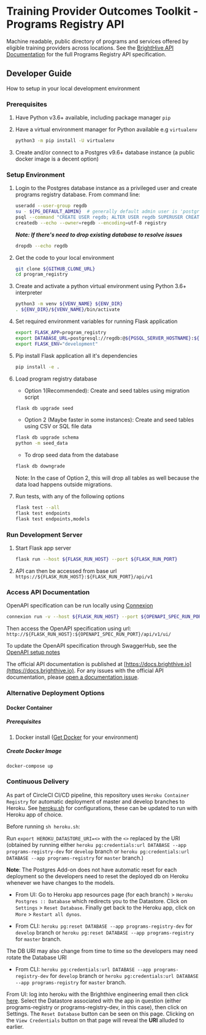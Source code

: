 # Training Provider Outcomes Toolkit - Programs Registry API

Machine readable, public directory of programs and services offered by eligible training providers across locations. See the [BrightHive API Documentation](https://docs.brighthive.io) for the full Programs Registry API specification.

## Developer Guide

How to setup in your local development environment

### Prerequisites

1. Have Python v3.6+ available, including package manager `pip`
2. Have a virtual environment manager for Python available e.g `virtualenv`

    ```bash
    python3 -m pip install -U virtualenv
    ```

3. Create and/or connect to a Postgres v9.6+ database instance (a public docker image is a decent option)

### Setup Environment

1. Login to the Postgres database instance as a privileged user and create programs registry database. From command line:

    ```bash
    useradd --user-group regdb
    su - ${PG_DEFAULT_ADMIN}  # generally default admin user is 'postgres'
    psql --command "CREATE USER regdb; ALTER USER regdb SUPERUSER CREATEDB;"
    createdb --echo --owner=regdb --encoding=utf-8 registry
    ```

    **_Note: If there's need to drop existing database to resolve issues_**

    ```bash
    dropdb --echo regdb
    ```

2. Get the code to your local environment

    ```bash
    git clone ${GITHUB_CLONE_URL}
    cd program_registry
    ```

3. Create and activate a python virtual environment using Python 3.6+ interpreter

    ```bash
    python3 -m venv ${VENV_NAME} ${ENV_DIR}
    . ${ENV_DIR}/${VENV_NAME}/bin/activate
    ```

4. Set required environment variables for running Flask application

    ```bash
    export FLASK_APP=program_registry
    export DATABASE_URL=postgresql://regdb:@${PGSQL_SERVER_HOSTNAME}:${PGSQL_PORT}/registry
    export FLASK_ENV="development"
    ```

5. Pip install Flask application all it's dependencies

    ```bash
    pip install -e .
    ```

6. Load program registry database

    * Option 1(Recommended): Create and seed tables using migration script

    ```bash
    flask db upgrade seed
    ```

    * Option 2 (Maybe faster in some instances): Create and seed tables using CSV or SQL file data

    ```bash
    flask db upgrade schema
    python -m seed_data
    ```

    * To drop seed data from the database

    ```bash
    flask db downgrade
    ```

    Note: In the case of Option 2, this will drop all tables as well because the data load happens outside migrations.

7. Run tests, with any of the following options

    ```bash
    flask test --all
    flask test endpoints
    flask test endpoints,models
    ```

### Run Development Server

1. Start Flask app server

    ```bash
    flask run --host ${FLASK_RUN_HOST} --port ${FLASK_RUN_PORT}
    ```

2. API can then be accessed from base url `https://${FLASK_RUN_HOST}:${FLASK_RUN_PORT}/api/v1`

### Access API Documentation

 OpenAPI specification can be run locally using [Connexion](https://github.com/zalando/connexion#why-connexion)

```bash
connexion run -v --host ${FLASK_RUN_HOST} --port ${OPENAPI_SPEC_RUN_PORT} .openapi/swagger.yml
```

Then access the OpenAPI specification using url: `http://${FLASK_RUN_HOST}:${OPENAPI_SPEC_RUN_PORT}/api/v1/ui/`

To update the OpenAPI specification through SwaggerHub, see the [OpenAPI setup notes](https://github.com/brighthive/program-registry/blob/master/.openapi/README.md)

The official API documentation is published at [https://docs.brighthive.io](https://docs.brighthive.io). For any issues with the official API documentation, please [open a documentation issue](https://github.com/brighthive/program-registry/issues).

### Alternative Deployment Options

#### Docker Container

##### Prerequisites

1. Docker install ([Get Docker](https://www.docker.com/get-docker) for your environment)

##### Create Docker Image

```bash
docker-compose up
```

### Continuous Delivery

As part of CircleCI CI/CD pipeline, this repository uses `Heroku Container Registry` for automatic deployment of master and develop branches to Heroku. See [heroku.sh](https://github.com/brighthive/program-registry/blob/master/heroku.sh) for configurations, these can be updated to run with Heroku app of choice.

Before running `sh heroku.sh`:

Run `export HEROKU_DATASTORE_URI=<>` with the `<>` replaced by the URI (obtained by running either `heroku pg:credentials:url DATABASE --app programs-registry-dev` for `develop` branch or `heroku pg:credentials:url DATABASE --app programs-registry` for `master` branch.)

**Note**:
The Postgres Add-on does not have automatic reset for each deployment so the developers need to reset the deployed db on Heroku whenever we have changes to the models.

* From UI: Go to Heroku app resources page (for each branch) > `Heroku Postgres :: Database` which redirects you to the Datastore. Click on `Settings` > `Reset Database`. Finally get back to the Heroku app, click on `More` > `Restart all dynos`.

* From CLI: `heroku pg:reset DATABASE --app programs-registry-dev` for `develop` branch or `heroku pg:reset DATABASE --app programs-registry` for `master` branch.

The DB URI may also change from time to time so the developers may need rotate the Database URI

* From CLI: `heroku pg:credentials:url DATABASE --app programs-registry-dev` for `develop` branch or `heroku pg:credentials:url DATABASE --app programs-registry` for `master` branch.

From UI: log into heroku with the Brighthive engineering email then click [here](data.heroku.com). Select the Datastore associated with the app in question (either programs-registry or programs-registry-dev, in this case), then click on Settings. The `Reset Database` button can be seen on this page. Clicking on the `View Credentials` button on that page will reveal the **URI** alluded to earlier.
